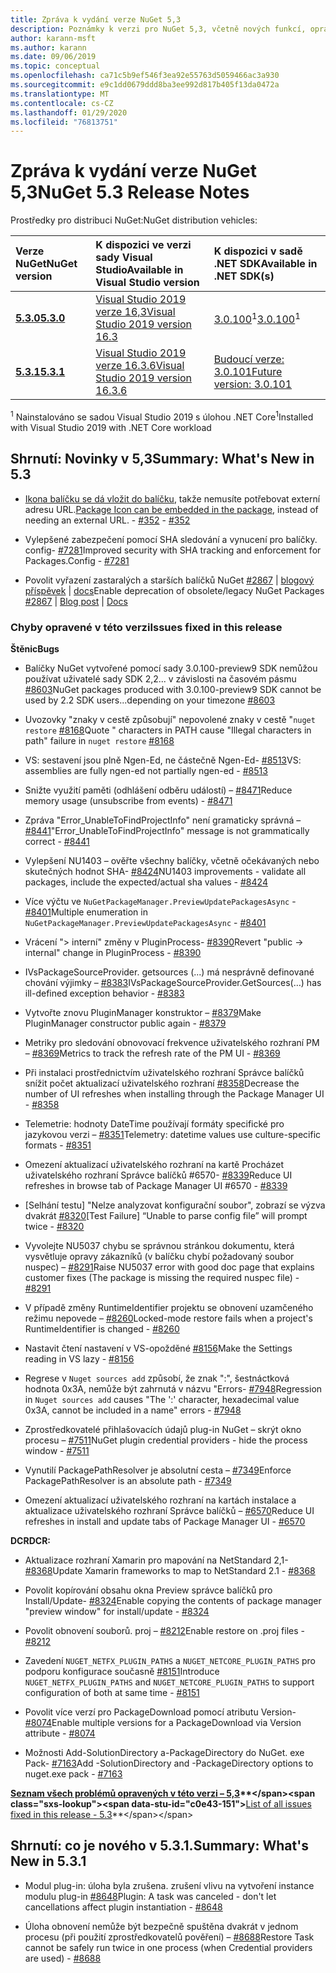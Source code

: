 ```yaml
---
title: Zpráva k vydání verze NuGet 5,3
description: Poznámky k verzi pro NuGet 5,3, včetně nových funkcí, oprav chyb a chcete odeslat obecnou.
author: karann-msft
ms.author: karann
ms.date: 09/06/2019
ms.topic: conceptual
ms.openlocfilehash: ca71c5b9ef546f3ea92e55763d5059466ac3a930
ms.sourcegitcommit: e9c1dd0679ddd8ba3ee992d817b405f13da0472a
ms.translationtype: MT
ms.contentlocale: cs-CZ
ms.lasthandoff: 01/29/2020
ms.locfileid: "76813751"
---
```

# <a name="nuget-53-release-notes"></a><span data-ttu-id="c0e43-103">Zpráva k vydání verze NuGet 5,3</span><span class="sxs-lookup"><span data-stu-id="c0e43-103">NuGet 5.3 Release Notes</span></span>

<span data-ttu-id="c0e43-104">Prostředky pro distribuci NuGet:</span><span class="sxs-lookup"><span data-stu-id="c0e43-104">NuGet distribution vehicles:</span></span>

| <span data-ttu-id="c0e43-105">Verze NuGet</span><span class="sxs-lookup"><span data-stu-id="c0e43-105">NuGet version</span></span> | <span data-ttu-id="c0e43-106">K dispozici ve verzi sady Visual Studio</span><span class="sxs-lookup"><span data-stu-id="c0e43-106">Available in Visual Studio version</span></span>| <span data-ttu-id="c0e43-107">K dispozici v sadě .NET SDK</span><span class="sxs-lookup"><span data-stu-id="c0e43-107">Available in .NET SDK(s)</span></span>|
|:---|:---|:---|
| [<span data-ttu-id="c0e43-108">**5.3.0**</span><span class="sxs-lookup"><span data-stu-id="c0e43-108">**5.3.0**</span></span>](https://nuget.org/downloads) | [<span data-ttu-id="c0e43-109">Visual Studio 2019 verze 16,3</span><span class="sxs-lookup"><span data-stu-id="c0e43-109">Visual Studio 2019 version 16.3</span></span>](https://visualstudio.microsoft.com/downloads/) | <span data-ttu-id="c0e43-110">[3.0.100](https://dotnet.microsoft.com/download/dotnet-core/3.0)<sup>1</sup></span><span class="sxs-lookup"><span data-stu-id="c0e43-110">[3.0.100](https://dotnet.microsoft.com/download/dotnet-core/3.0)<sup>1</sup></span></span> |
| [<span data-ttu-id="c0e43-111">**5.3.1**</span><span class="sxs-lookup"><span data-stu-id="c0e43-111">**5.3.1**</span></span>](https://nuget.org/downloads) | [<span data-ttu-id="c0e43-112">Visual Studio 2019 verze 16.3.6</span><span class="sxs-lookup"><span data-stu-id="c0e43-112">Visual Studio 2019 version 16.3.6</span></span>](https://visualstudio.microsoft.com/downloads/) | [<span data-ttu-id="c0e43-113">Budoucí verze: 3.0.101</span><span class="sxs-lookup"><span data-stu-id="c0e43-113">Future version: 3.0.101</span></span>](https://dotnet.microsoft.com/download/dotnet-core/3.0) |

<span data-ttu-id="c0e43-114"><sup>1</sup> Nainstalováno se sadou Visual Studio 2019 s úlohou .NET Core</span><span class="sxs-lookup"><span data-stu-id="c0e43-114"><sup>1</sup>Installed with Visual Studio 2019 with .NET Core workload</span></span>

## <a name="summary-whats-new-in-53"></a><span data-ttu-id="c0e43-115">Shrnutí: Novinky v 5,3</span><span class="sxs-lookup"><span data-stu-id="c0e43-115">Summary: What's New in 5.3</span></span>

* <span data-ttu-id="c0e43-116">[Ikona balíčku se dá vložit do balíčku](../reference/msbuild-targets.md#packing-an-icon-image-file), takže nemusíte potřebovat externí adresu URL.</span><span class="sxs-lookup"><span data-stu-id="c0e43-116">[Package Icon can be embedded in the package](../reference/msbuild-targets.md#packing-an-icon-image-file), instead of needing an external URL.</span></span><span data-ttu-id="c0e43-117"> - [#352](https://github.com/NuGet/Home/issues/352)</span><span class="sxs-lookup"><span data-stu-id="c0e43-117"> - [#352](https://github.com/NuGet/Home/issues/352)</span></span>

* <span data-ttu-id="c0e43-118">Vylepšené zabezpečení pomocí SHA sledování a vynucení pro balíčky. config- [#7281](https://github.com/NuGet/Home/issues/7281)</span><span class="sxs-lookup"><span data-stu-id="c0e43-118">Improved security with SHA tracking and enforcement for Packages.Config - [#7281](https://github.com/NuGet/Home/issues/7281)</span></span>

* <span data-ttu-id="c0e43-119">Povolit vyřazení zastaralých a starších balíčků NuGet [#2867](https://github.com/NuGet/Home/issues/2867) | [blogový příspěvek](https://devblogs.microsoft.com/nuget/deprecating-packages-on-nuget-org/) | [docs](../nuget-org/deprecate-packages.md)</span><span class="sxs-lookup"><span data-stu-id="c0e43-119">Enable deprecation of obsolete/legacy NuGet Packages [#2867](https://github.com/NuGet/Home/issues/2867) | [Blog post](https://devblogs.microsoft.com/nuget/deprecating-packages-on-nuget-org/) | [Docs](../nuget-org/deprecate-packages.md)</span></span>

### <a name="issues-fixed-in-this-release"></a><span data-ttu-id="c0e43-120">Chyby opravené v této verzi</span><span class="sxs-lookup"><span data-stu-id="c0e43-120">Issues fixed in this release</span></span>

<span data-ttu-id="c0e43-121">**Štěnic**</span><span class="sxs-lookup"><span data-stu-id="c0e43-121">**Bugs**</span></span>

* <span data-ttu-id="c0e43-122">Balíčky NuGet vytvořené pomocí sady 3.0.100-preview9 SDK nemůžou používat uživatelé sady SDK 2,2... v závislosti na časovém pásmu [#8603](https://github.com/NuGet/Home/issues/8603)</span><span class="sxs-lookup"><span data-stu-id="c0e43-122">NuGet packages produced with 3.0.100-preview9 SDK cannot be used by 2.2 SDK users...depending on your timezone [#8603](https://github.com/NuGet/Home/issues/8603)</span></span>

* <span data-ttu-id="c0e43-123">Uvozovky "znaky v cestě způsobují" nepovolené znaky v cestě "`nuget restore` [#8168](https://github.com/NuGet/Home/issues/8168)</span><span class="sxs-lookup"><span data-stu-id="c0e43-123">Quote " characters in PATH cause "Illegal characters in path" failure in `nuget restore` [#8168](https://github.com/NuGet/Home/issues/8168)</span></span>

* <span data-ttu-id="c0e43-124">VS: sestavení jsou plně Ngen-Ed, ne částečně Ngen-Ed- [#8513](https://github.com/NuGet/Home/issues/8513)</span><span class="sxs-lookup"><span data-stu-id="c0e43-124">VS: assemblies are fully ngen-ed not partially ngen-ed - [#8513](https://github.com/NuGet/Home/issues/8513)</span></span>

* <span data-ttu-id="c0e43-125">Snižte využití paměti (odhlášení odběru událostí) – [#8471](https://github.com/NuGet/Home/issues/8471)</span><span class="sxs-lookup"><span data-stu-id="c0e43-125">Reduce memory usage (unsubscribe from events) - [#8471](https://github.com/NuGet/Home/issues/8471)</span></span>

* <span data-ttu-id="c0e43-126">Zpráva "Error_UnableToFindProjectInfo" není gramaticky správná – [#8441](https://github.com/NuGet/Home/issues/8441)</span><span class="sxs-lookup"><span data-stu-id="c0e43-126">"Error_UnableToFindProjectInfo" message is not grammatically correct - [#8441](https://github.com/NuGet/Home/issues/8441)</span></span>

* <span data-ttu-id="c0e43-127">Vylepšení NU1403 – ověřte všechny balíčky, včetně očekávaných nebo skutečných hodnot SHA- [#8424](https://github.com/NuGet/Home/issues/8424)</span><span class="sxs-lookup"><span data-stu-id="c0e43-127">NU1403 improvements - validate all packages, include the expected/actual sha values - [#8424](https://github.com/NuGet/Home/issues/8424)</span></span>

* <span data-ttu-id="c0e43-128">Více výčtu ve `NuGetPackageManager.PreviewUpdatePackagesAsync` - [#8401](https://github.com/NuGet/Home/issues/8401)</span><span class="sxs-lookup"><span data-stu-id="c0e43-128">Multiple enumeration in `NuGetPackageManager.PreviewUpdatePackagesAsync` - [#8401](https://github.com/NuGet/Home/issues/8401)</span></span>

* <span data-ttu-id="c0e43-129">Vrácení "> interní" změny v PluginProcess- [#8390](https://github.com/NuGet/Home/issues/8390)</span><span class="sxs-lookup"><span data-stu-id="c0e43-129">Revert "public -> internal" change in PluginProcess - [#8390](https://github.com/NuGet/Home/issues/8390)</span></span>

* <span data-ttu-id="c0e43-130">IVsPackageSourceProvider. getsources (...) má nesprávně definované chování výjimky – [#8383](https://github.com/NuGet/Home/issues/8383)</span><span class="sxs-lookup"><span data-stu-id="c0e43-130">IVsPackageSourceProvider.GetSources(…) has ill-defined exception behavior - [#8383](https://github.com/NuGet/Home/issues/8383)</span></span>

* <span data-ttu-id="c0e43-131">Vytvořte znovu PluginManager konstruktor – [#8379](https://github.com/NuGet/Home/issues/8379)</span><span class="sxs-lookup"><span data-stu-id="c0e43-131">Make PluginManager constructor public again - [#8379](https://github.com/NuGet/Home/issues/8379)</span></span>

* <span data-ttu-id="c0e43-132">Metriky pro sledování obnovovací frekvence uživatelského rozhraní PM – [#8369](https://github.com/NuGet/Home/issues/8369)</span><span class="sxs-lookup"><span data-stu-id="c0e43-132">Metrics to track the refresh rate of the PM UI - [#8369](https://github.com/NuGet/Home/issues/8369)</span></span>

* <span data-ttu-id="c0e43-133">Při instalaci prostřednictvím uživatelského rozhraní Správce balíčků snížit počet aktualizací uživatelského rozhraní [#8358](https://github.com/NuGet/Home/issues/8358)</span><span class="sxs-lookup"><span data-stu-id="c0e43-133">Decrease the number of UI refreshes when installing through the Package Manager UI - [#8358](https://github.com/NuGet/Home/issues/8358)</span></span>

* <span data-ttu-id="c0e43-134">Telemetrie: hodnoty DateTime používají formáty specifické pro jazykovou verzi – [#8351](https://github.com/NuGet/Home/issues/8351)</span><span class="sxs-lookup"><span data-stu-id="c0e43-134">Telemetry:  datetime values use culture-specific formats - [#8351](https://github.com/NuGet/Home/issues/8351)</span></span>

* <span data-ttu-id="c0e43-135">Omezení aktualizací uživatelského rozhraní na kartě Procházet uživatelského rozhraní Správce balíčků #6570- [#8339](https://github.com/NuGet/Home/issues/8339)</span><span class="sxs-lookup"><span data-stu-id="c0e43-135">Reduce UI refreshes in browse tab of Package Manager UI #6570 - [#8339](https://github.com/NuGet/Home/issues/8339)</span></span>

* <span data-ttu-id="c0e43-136">[Selhání testu] "Nelze analyzovat konfigurační soubor", zobrazí se výzva dvakrát [#8320](https://github.com/NuGet/Home/issues/8320)</span><span class="sxs-lookup"><span data-stu-id="c0e43-136">[Test Failure] “Unable to parse config file” will prompt twice - [#8320](https://github.com/NuGet/Home/issues/8320)</span></span>

* <span data-ttu-id="c0e43-137">Vyvolejte NU5037 chybu se správnou stránkou dokumentu, která vysvětluje opravy zákazníků (v balíčku chybí požadovaný soubor nuspec) – [#8291](https://github.com/NuGet/Home/issues/8291)</span><span class="sxs-lookup"><span data-stu-id="c0e43-137">Raise NU5037 error with good doc page that explains customer fixes (The package is missing the required nuspec file) - [#8291](https://github.com/NuGet/Home/issues/8291)</span></span>

* <span data-ttu-id="c0e43-138">V případě změny RuntimeIdentifier projektu se obnovení uzamčeného režimu nepovede – [#8260](https://github.com/NuGet/Home/issues/8260)</span><span class="sxs-lookup"><span data-stu-id="c0e43-138">Locked-mode restore fails when a project's RuntimeIdentifier is changed - [#8260](https://github.com/NuGet/Home/issues/8260)</span></span>

* <span data-ttu-id="c0e43-139">Nastavit čtení nastavení v VS-opožděné [#8156](https://github.com/NuGet/Home/issues/8156)</span><span class="sxs-lookup"><span data-stu-id="c0e43-139">Make the Settings reading in VS lazy - [#8156](https://github.com/NuGet/Home/issues/8156)</span></span>

* <span data-ttu-id="c0e43-140">Regrese v `Nuget sources add` způsobí, že znak ":", šestnáctková hodnota 0x3A, nemůže být zahrnutá v názvu "Errors- [#7948](https://github.com/NuGet/Home/issues/7948)</span><span class="sxs-lookup"><span data-stu-id="c0e43-140">Regression in `Nuget sources add` causes "The ':' character, hexadecimal value 0x3A, cannot be included in a name" errors - [#7948](https://github.com/NuGet/Home/issues/7948)</span></span>

* <span data-ttu-id="c0e43-141">Zprostředkovatelé přihlašovacích údajů plug-in NuGet – skrýt okno procesu – [#7511](https://github.com/NuGet/Home/issues/7511)</span><span class="sxs-lookup"><span data-stu-id="c0e43-141">NuGet plugin credential providers - hide the process window - [#7511](https://github.com/NuGet/Home/issues/7511)</span></span>

* <span data-ttu-id="c0e43-142">Vynutilí PackagePathResolver je absolutní cesta – [#7349](https://github.com/NuGet/Home/issues/7349)</span><span class="sxs-lookup"><span data-stu-id="c0e43-142">Enforce PackagePathResolver is an absolute path - [#7349](https://github.com/NuGet/Home/issues/7349)</span></span>

* <span data-ttu-id="c0e43-143">Omezení aktualizací uživatelského rozhraní na kartách instalace a aktualizace uživatelského rozhraní Správce balíčků – [#6570](https://github.com/NuGet/Home/issues/6570)</span><span class="sxs-lookup"><span data-stu-id="c0e43-143">Reduce UI refreshes in install and update tabs of Package Manager UI - [#6570](https://github.com/NuGet/Home/issues/6570)</span></span>

<span data-ttu-id="c0e43-144">**DCR**</span><span class="sxs-lookup"><span data-stu-id="c0e43-144">**DCR:**</span></span>

* <span data-ttu-id="c0e43-145">Aktualizace rozhraní Xamarin pro mapování na NetStandard 2,1- [#8368](https://github.com/NuGet/Home/issues/8368)</span><span class="sxs-lookup"><span data-stu-id="c0e43-145">Update Xamarin frameworks to map to NetStandard 2.1 - [#8368](https://github.com/NuGet/Home/issues/8368)</span></span>

* <span data-ttu-id="c0e43-146">Povolit kopírování obsahu okna Preview správce balíčků pro Install/Update- [#8324](https://github.com/NuGet/Home/issues/8324)</span><span class="sxs-lookup"><span data-stu-id="c0e43-146">Enable copying the contents of package manager "preview window" for install/update - [#8324](https://github.com/NuGet/Home/issues/8324)</span></span>

* <span data-ttu-id="c0e43-147">Povolit obnovení souborů. proj – [#8212](https://github.com/NuGet/Home/issues/8212)</span><span class="sxs-lookup"><span data-stu-id="c0e43-147">Enable restore on .proj files - [#8212](https://github.com/NuGet/Home/issues/8212)</span></span>

* <span data-ttu-id="c0e43-148">Zavedení `NUGET_NETFX_PLUGIN_PATHS` a `NUGET_NETCORE_PLUGIN_PATHS` pro podporu konfigurace současně [#8151](https://github.com/NuGet/Home/issues/8151)</span><span class="sxs-lookup"><span data-stu-id="c0e43-148">Introduce `NUGET_NETFX_PLUGIN_PATHS` and `NUGET_NETCORE_PLUGIN_PATHS` to support configuration of both at same time - [#8151](https://github.com/NuGet/Home/issues/8151)</span></span>

* <span data-ttu-id="c0e43-149">Povolit více verzí pro PackageDownload pomocí atributu Version- [#8074](https://github.com/NuGet/Home/issues/8074)</span><span class="sxs-lookup"><span data-stu-id="c0e43-149">Enable multiple versions for a PackageDownload via Version attribute - [#8074](https://github.com/NuGet/Home/issues/8074)</span></span>

* <span data-ttu-id="c0e43-150">Možnosti Add-SolutionDirectory a-PackageDirectory do NuGet. exe Pack- [#7163](https://github.com/NuGet/Home/issues/7163)</span><span class="sxs-lookup"><span data-stu-id="c0e43-150">Add -SolutionDirectory and -PackageDirectory options to nuget.exe pack - [#7163](https://github.com/NuGet/Home/issues/7163)</span></span>

<span data-ttu-id="c0e43-151">**[Seznam všech problémů opravených v této verzi – 5,3](https://github.com/nuget/home/issues?q=is%3Aissue+is%3Aclosed+milestone%3A%225.3")**</span><span class="sxs-lookup"><span data-stu-id="c0e43-151">**[List of all issues fixed in this release - 5.3](https://github.com/nuget/home/issues?q=is%3Aissue+is%3Aclosed+milestone%3A%225.3")**</span></span>

## <a name="summary-whats-new-in-531"></a><span data-ttu-id="c0e43-152">Shrnutí: co je nového v 5.3.1.</span><span class="sxs-lookup"><span data-stu-id="c0e43-152">Summary: What's New in 5.3.1</span></span>

* <span data-ttu-id="c0e43-153">Modul plug-in: úloha byla zrušena. zrušení vlivu na vytvoření instance modulu plug-in [#8648](https://github.com/NuGet/Home/issues/8648)</span><span class="sxs-lookup"><span data-stu-id="c0e43-153">Plugin: A task was canceled - don't let cancellations affect plugin instantiation - [#8648](https://github.com/NuGet/Home/issues/8648)</span></span>

* <span data-ttu-id="c0e43-154">Úloha obnovení nemůže být bezpečně spuštěna dvakrát v jednom procesu (při použití zprostředkovatelů pověření) – [#8688](https://github.com/NuGet/Home/issues/8688)</span><span class="sxs-lookup"><span data-stu-id="c0e43-154">Restore Task cannot be safely run twice in one process (when Credential providers are used) - [#8688](https://github.com/NuGet/Home/issues/8688)</span></span>
